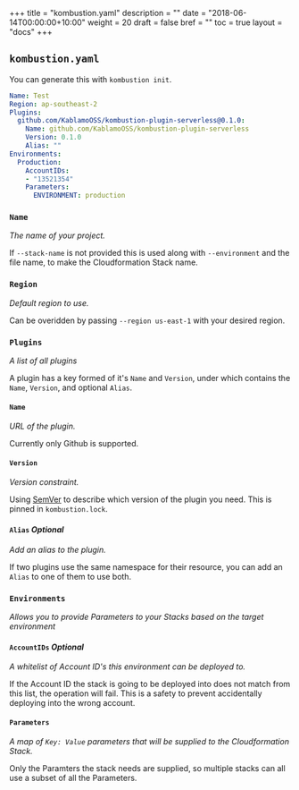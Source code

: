 +++
title = "kombustion.yaml"
description = ""
date = "2018-06-14T00:00:00+10:00"
weight = 20
draft = false
bref = ""
toc = true
layout = "docs"
+++


## `kombustion.yaml`

You can generate this with `kombustion init`.

```yaml
Name: Test
Region: ap-southeast-2
Plugins:
  github.com/KablamoOSS/kombustion-plugin-serverless@0.1.0:
    Name: github.com/KablamoOSS/kombustion-plugin-serverless
    Version: 0.1.0
    Alias: ""
Environments:
  Production:
    AccountIDs:
    - "13521354"
    Parameters:
      ENVIRONMENT: production
```

### `Name`

_The name of your project._

If `--stack-name` is not provided this is used along with `--environment` and the file name, to make the Cloudformation Stack name.

### `Region`

_Default region to use._

Can be overidden by passing `--region us-east-1` with your desired region.

### `Plugins`

_A list of all plugins_

A plugin has a key formed of it's `Name` and `Version`, under which contains the `Name`, `Version`, and optional `Alias`.

#### `Name`

_URL of the plugin._

Currently only Github is supported.

#### `Version`

_Version constraint._

Using [SemVer](https://semver.org) to describe which version of the plugin you need. This is pinned in `kombustion.lock`.

#### `Alias` _Optional_

_Add an alias to the plugin._

If two plugins use the same namespace for their resource, you can add an `Alias` to one of them to use both.

### `Environments`

_Allows you to provide Parameters to your Stacks based on the target environment_

#### `AccountIDs` _Optional_

_A whitelist of Account ID's this environment can be deployed to._

If the Account ID the stack is going to be deployed into does not match from this list, the operation will fail. This
is a safety to prevent accidentally deploying into the wrong account.

#### `Parameters`

_A map of `Key: Value` parameters that will be supplied to the Cloudformation Stack._

Only the Paramters the stack needs are supplied, so multiple stacks can all use a subset of all the Parameters.
